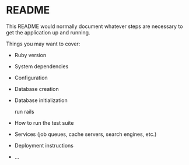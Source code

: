 # README

This README would normally document whatever steps are necessary to get the
application up and running.

Things you may want to cover:

- Ruby version

- System dependencies

- Configuration

- Database creation

- Database initialization

  run rails

- How to run the test suite

- Services (job queues, cache servers, search engines, etc.)

- Deployment instructions

- ...
